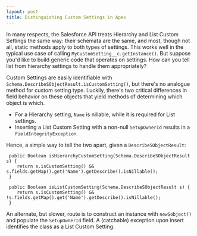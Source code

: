 ```yaml
---
layout: post
title: Distinguishing Custom Settings in Apex
---
```


In many respects, the Salesforce API treats Hierarchy and List Custom Settings the same way: their schemata are the same, and most, though not all, static methods apply to both types of settings. This works well in the typical use case of calling `MyCustomSetting__c.getInstance()`. But suppose you'd like to build generic code that operates on settings. How can you tell list from hierarchy settings to handle them appropriately?

 Custom Settings are easily identifiable with `Schema.DescribeSObjectResult.isCustomSetting()`, but there's no analogue method for custom setting type.  Luckily, there's two critical differences in field behavior on these objects that yield methods of determining which object is which.

 * For a Hierarchy setting, `Name` is nillable, while it is required for List settings.
 * Inserting a List Custom Setting with a non-null `SetupOwnerId` results in a `FieldIntegrityException`.

Hence, a simple way to tell the two apart, given a `DescribeSObjectResult`:

     public Boolean isHierarchyCustomSetting(Schema.DescribeSObjectResult s) {
        return s.isCustomSetting() && s.fields.getMap().get('Name').getDescribe().isNillable();
     }

     public Boolean isListCustomSetting(Schema.DescribeSObjectResult s) {
        return s.isCustomSetting() && !s.fields.getMap().get('Name').getDescribe().isNillable();
     }

An alternate, but slower, route is to construct an instance with `newSobject()` and populate the `SetupOwnerId` field. A (catchable) exception upon insert identifies the class as a List Custom Setting.
